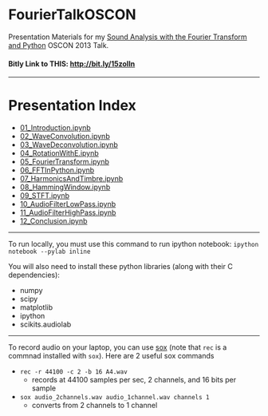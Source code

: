 FourierTalkOSCON
================

Presentation Materials for my [Sound Analysis with the Fourier Transform and Python](http://www.oscon.com/oscon2013/public/schedule/detail/28946) OSCON 2013 Talk.

#### Bitly Link to THIS: **http://bit.ly/15zoIIn**

---

# Presentation Index

* [01_Introduction.ipynb](http://nbviewer.ipython.org/url/raw.github.com/calebmadrigal/FourierTalkOSCON/master/01_Introduction.ipynb)
* [02_WaveConvolution.ipynb](http://nbviewer.ipython.org/url/raw.github.com/calebmadrigal/FourierTalkOSCON/master/02_WaveConvolution.ipynb)
* [03_WaveDeconvolution.ipynb](http://nbviewer.ipython.org/url/raw.github.com/calebmadrigal/FourierTalkOSCON/master/03_WaveDeconvolution.ipynb)
* [04_RotationWithE.ipynb](http://nbviewer.ipython.org/url/raw.github.com/calebmadrigal/FourierTalkOSCON/master/04_RotationWithE.ipynb)
* [05_FourierTransform.ipynb](http://nbviewer.ipython.org/url/raw.github.com/calebmadrigal/FourierTalkOSCON/master/05_FourierTransform.ipynb)
* [06_FFTInPython.ipynb](http://nbviewer.ipython.org/url/raw.github.com/calebmadrigal/FourierTalkOSCON/master/06_FFTInPython.ipynb)
* [07_HarmonicsAndTimbre.ipynb](http://nbviewer.ipython.org/url/raw.github.com/calebmadrigal/FourierTalkOSCON/master/07_HarmonicsAndTimbre.ipynb)
* [08_HammingWindow.ipynb](http://nbviewer.ipython.org/url/raw.github.com/calebmadrigal/FourierTalkOSCON/master/08_HammingWindow.ipynb)
* [09_STFT.ipynb](http://nbviewer.ipython.org/url/raw.github.com/calebmadrigal/FourierTalkOSCON/master/09_STFT.ipynb)
* [10_AudioFilterLowPass.ipynb](http://nbviewer.ipython.org/url/raw.github.com/calebmadrigal/FourierTalkOSCON/master/10_AudioFilterLowPass.ipynb)
* [11_AudioFilterHighPass.ipynb](http://nbviewer.ipython.org/url/raw.github.com/calebmadrigal/FourierTalkOSCON/master/11_AudioFilterHighPass.ipynb)
* [12_Conclusion.ipynb](http://nbviewer.ipython.org/url/raw.github.com/calebmadrigal/FourierTalkOSCON/master/12_Conclusion.ipynb)

---

To run locally, you must use this command to run ipython notebook: `ipython notebook --pylab inline`

You will also need to install these python libraries (along with their C dependencies):

* numpy
* scipy
* matplotlib
* ipython
* scikits.audiolab

---

To record audio on your laptop, you can use [sox](http://sox.sourceforge.net/) (note that `rec` is a commnad installed with `sox`).  Here are 2 useful sox commands

* `rec -r 44100 -c 2 -b 16 A4.wav`
    - records at 44100 samples per sec, 2 channels, and 16 bits per sample
* `sox audio_2channels.wav audio_1channel.wav channels 1`
    - converts from 2 channels to 1 channel

